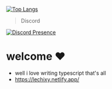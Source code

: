 [![Top Langs](https://github-readme-stats.vercel.app/api/top-langs/?username=lechixy&theme=synthwave)](https://github.com/anuraghazra/github-readme-stats)

> Discord

[![Discord Presence](https://lanyard.cnrad.dev/api/391511241786654721)](https://discord.com/users/391511241786654721)

# welcome ❤️
- well i love writing typescript that's all
- https://lechixy.netlify.app/
